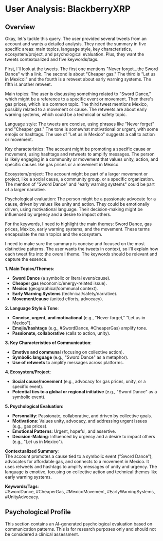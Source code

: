 # User Analysis: BlackberryXRP

## Overview

<think>
Okay, let's tackle this query. The user provided several tweets from an account and wants a detailed analysis. They need the summary in five specific areas: main topics, language style, key characteristics, ecosystem/project, and psychological evaluation. Plus, they want the tweets contextualized and five keywords/tags.

First, I'll look at the tweets. The first one mentions "Never forget…the Sword Dance" with a link. The second is about "Cheaper gas." The third is "Let us in Mexico!" and the fourth is a retweet about early warning systems. The fifth is another retweet.

Main topics: The user is discussing something related to "Sword Dance," which might be a reference to a specific event or movement. Then there's gas prices, which is a common topic. The third tweet mentions Mexico, possibly related to a movement or cause. The retweets are about early warning systems, which could be a technical or safety topic.

Language style: The tweets are concise, using phrases like "Never forget" and "Cheaper gas." The tone is somewhat motivational or urgent, with some emojis or hashtags. The use of "Let us in Mexico" suggests a call to action or movement.

Key characteristics: The account might be promoting a specific cause or movement, using hashtags and retweets to amplify messages. The person is likely engaging in a community or movement that values unity, action, and specific causes like gas prices or a movement in Mexico.

Ecosystem/project: The account might be part of a larger movement or project, like a social cause, a community group, or a specific organization. The mention of "Sword Dance" and "early warning systems" could be part of a larger narrative.

Psychological evaluation: The person might be a passionate advocate for a cause, driven by values like unity and action. They could be emotionally driven, using motivational language. Their decision-making might be influenced by urgency and a desire to impact others.

For the keywords, I need to highlight the main themes: Sword Dance, gas prices, Mexico, early warning systems, and the movement. These terms encapsulate the main topics and the ecosystem.

I need to make sure the summary is concise and focused on the most distinctive patterns. The user wants the tweets in context, so I'll explain how each tweet fits into the overall theme. The keywords should be relevant and capture the essence.
</think>

**1. Main Topics/Themes**:  
- **Sword Dance** (a symbolic or literal event/cause).  
- **Cheaper gas** (economic/energy-related issue).  
- **Mexico** (geographical/communal context).  
- **Early Warning Systems** (technical/safety/narrative).  
- **Movement/cause** (united efforts, advocacy).  

**2. Language Style & Tone**:  
- **Concise, urgent, and motivational** (e.g., "Never forget," "Let us in Mexico").  
- **Emojis/hashtags** (e.g., #SwordDance, #CheaperGas) amplify tone.  
- **Passionate, collaborative** (calls to action, unity).  

**3. Key Characteristics of Communication**:  
- **Emotive and communal** (focusing on collective action).  
- **Symbolic language** (e.g., "Sword Dance" as a metaphor).  
- **Use of retweets** to amplify messages across platforms.  

**4. Ecosystem/Project**:  
- **Social cause/movement** (e.g., advocacy for gas prices, unity, or a specific event).  
- **Potential ties to a global or regional initiative** (e.g., "Sword Dance" as a symbolic event).  

**5. Psychological Evaluation**:  
- **Personality**: Passionate, collaborative, and driven by collective goals.  
- **Motivations**: Values unity, advocacy, and addressing urgent issues (e.g., gas prices).  
- **Emotional Patterns**: Urgent, hopeful, and assertive.  
- **Decision-Making**: Influenced by urgency and a desire to impact others (e.g., "Let us in Mexico").  

**Contextualized Summary**:  
The account promotes a cause tied to a symbolic event ("Sword Dance"), advocates for affordable gas, and connects to a movement in Mexico. It uses retweets and hashtags to amplify messages of unity and urgency. The language is emotive, focusing on collective action and technical themes like early warning systems.  

**Keywords/Tags**:  
#SwordDance, #CheaperGas, #MexicoMovement, #EarlyWarningSystems, #UnityAdvocacy.

## Psychological Profile

This section contains an AI-generated psychological evaluation based on communication patterns. This is for research purposes only and should not be considered a clinical assessment.
